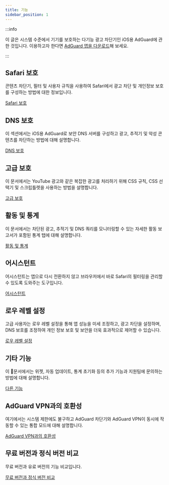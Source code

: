 ```yaml
---
title: 기능
sidebar_position: 1
---
```


:::info

이 글은 시스템 수준에서 기기를 보호하는 다기능 광고 차단기인 iOS용 AdGuard에 관한 것입니다. 이용하고자 한다면 [AdGuard 앱을 다운로드](https://agrd.io/download-kb-adblock)해 보세요.

:::

## Safari 보호

콘텐츠 차단기, 필터 및 사용자 규칙을 사용하여 Safari에서 광고 차단 및 개인정보 보호를 구성하는 방법에 대한 정보입니다.

[Safari 보호](/adguard-for-ios/features/safari-protection.md)

## DNS 보호

이 섹션에서는 iOS용 AdGuard로 보안 DNS 서버를 구성하고 광고, 추적기 및 악성 콘텐츠를 차단하는 방법에 대해 설명합니다.

[DNS 보호](/adguard-for-ios/features/dns-protection/)

## 고급 보호

이 문서에서는 YouTube 광고와 같은 복잡한 광고를 처리하기 위해 CSS 규칙, CSS 선택기 및 스크립틀렛을 사용하는 방법을 설명합니다.

[고급 보호](/adguard-for-ios/features/advanced-protection.md)

## 활동 및 통계

이 문서에서는 차단된 광고, 추적기 및 DNS 쿼리를 모니터링할 수 있는 자세한 활동 보고서가 포함된 통계 탭에 대해 설명합니다.

[활동 및 통계](/adguard-for-ios/features/activity.md)

## 어시스턴트

어시스턴트는 앱으로 다시 전환하지 않고 브라우저에서 바로 Safari의 필터링을 관리할 수 있도록 도와주는 도구입니다.

[어시스턴트](/adguard-for-ios/features/assistant.md)

## 로우 레벨 설정

고급 사용자는 로우 레벨 설정을 통해 앱 성능을 미세 조정하고, 광고 차단을 설정하며, DNS 보호를 조정하여 개인 정보 보호 및 보안을 더욱 효과적으로 제어할 수 있습니다.

[로우 레벨 설정](/adguard-for-ios/features/low-level-settings.md)

## 기타 기능

이 문서에서는 위젯, 자동 업데이트, 통계 초기화 등의 추가 기능과 지원팀에 문의하는 방법에 대해 설명합니다.

[다른 기능](/adguard-for-ios/features/other-features.md)

## AdGuard VPN과의 호환성

여기에서는 시스템 제한에도 불구하고 AdGuard 차단기와 AdGuard VPN이 동시에 작동할 수 있는 통합 모드에 대해 설명합니다.

[AdGuard VPN과의 호환성](/adguard-for-ios/features/compatibility-with-adguard-vpn.md)

## 무료 버전과 정식 버전 비교

무료 버전과 유료 버전의 기능 비교입니다.

[무료 버전과 정식 버전 비교](/adguard-for-ios/features/free-vs-full.md)
